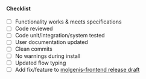 #### Checklist
- [ ] Functionality works & meets specifications
- [ ] Code reviewed
- [ ] Code unit/integration/system tested
- [ ] User documentation updated
- [ ] Clean commits
- [ ] No warnings during install
- [ ] Updated flow typing
- [ ] Add fix/feature to [molgenis-frontend release draft](https://github.com/molgenis/molgenis-frontend/releases)
